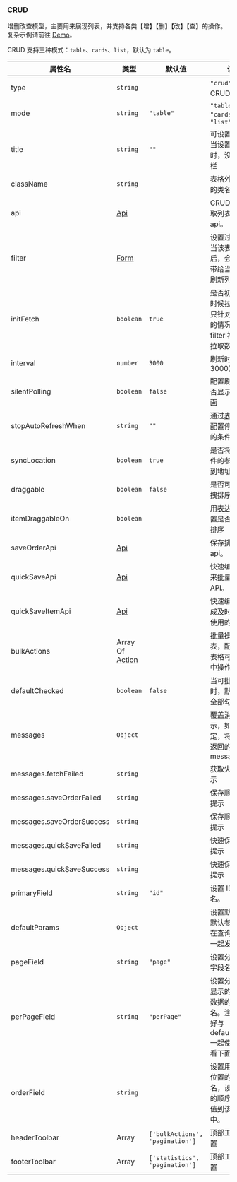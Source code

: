 ### CRUD

增删改查模型，主要用来展现列表，并支持各类【增】【删】【改】【查】的操作。复杂示例请前往 [Demo](/docs/demo/crud/table)。

CRUD 支持三种模式：`table`、`cards`、`list`，默认为 `table`。

| 属性名                    | 类型                       | 默认值                          | 说明                                                                                      |
| ------------------------- | -------------------------- | ------------------------------- | ----------------------------------------------------------------------------------------- |
| type                      | `string`                   |                                 | `"crud"` 指定为 CRUD 渲染器                                                               |
| mode                      | `string`                   | `"table"`                       | `"table" 、 "cards" 或者 "list"`                                                          |
| title                     | `string`                   | `""`                            | 可设置成空，当设置成空时，没有标题栏                                                      |
| className                 | `string`                   |                                 | 表格外层 Dom 的类名                                                                       |
| api                       | [Api](./Types#Api)         |                                 | CRUD 用来获取列表数据的 api。                                                             |
| filter                    | [Form](./Form.md)          |                                 | 设置过滤器，当该表单提交后，会把数据带给当前 crud 刷新列表。                              |
| initFetch                 | `boolean`                  | `true`                          | 是否初始化的时候拉取数据, 只针对有 filter 的情况, 没有 filter 初始都会拉取数据            |
| interval                  | `number`                   | `3000`                          | 刷新时间(最低 3000)                                                                       |
| silentPolling             | `boolean`                  | `false`                         | 配置刷新时是否显示加载动画                                                                |
| stopAutoRefreshWhen       | `string`                   | `""`                            | 通过[表达式](./Types.md#表达式)来配置停止刷新的条件                                       |
| syncLocation              | `boolean`                  | `true`                          | 是否将过滤条件的参数同步到地址栏                                                          |
| draggable                 | `boolean`                  | `false`                         | 是否可通过拖拽排序                                                                        |
| itemDraggableOn           | `boolean`                  |                                 | 用[表达式](./Types.md#表达式)来配置是否可拖拽排序                                         |
| saveOrderApi              | [Api](./Types#Api)         |                                 | 保存排序的 api。                                                                          |
| quickSaveApi              | [Api](./Types#Api)         |                                 | 快速编辑后用来批量保存的 API。                                                            |
| quickSaveItemApi          | [Api](./Types#Api)         |                                 | 快速编辑配置成及时保存时使用的 API。                                                      |
| bulkActions               | Array Of [Action](#action) |                                 | 批量操作列表，配置后，表格可进行选中操作。                                                |
| defaultChecked            | `boolean`                  | `false`                         | 当可批量操作时，默认是否全部勾选。                                                        |
| messages                  | `Object`                   |                                 | 覆盖消息提示，如果不指定，将采用 api 返回的 message                                       |
| messages.fetchFailed      | `string`                   |                                 | 获取失败时提示                                                                            |
| messages.saveOrderFailed  | `string`                   |                                 | 保存顺序失败提示                                                                          |
| messages.saveOrderSuccess | `string`                   |                                 | 保存顺序成功提示                                                                          |
| messages.quickSaveFailed  | `string`                   |                                 | 快速保存失败提示                                                                          |
| messages.quickSaveSuccess | `string`                   |                                 | 快速保存成功提示                                                                          |
| primaryField              | `string`                   | `"id"`                          | 设置 ID 字段名。                                                                          |
| defaultParams             | `Object`                   |                                 | 设置默认 filter 默认参数，会在查询的时候一起发给后端                                      |
| pageField                 | `string`                   | `"page"`                        | 设置分页页码字段名。                                                                      |
| perPageField              | `string`                   | `"perPage"`                     | 设置分页一页显示的多少条数据的字段名。注意：最好与 defaultParams 一起使用，请看下面例子。 |
| orderField                | `string`                   |                                 | 设置用来确定位置的字段名，设置后新的顺序将被赋值到该字段中。                              |
| headerToolbar             | Array                      | `['bulkActions', 'pagination']` | 顶部工具栏配置                                                                            |
| footerToolbar             | Array                      | `['statistics', 'pagination']`  | 顶部工具栏配置                                                                            |
